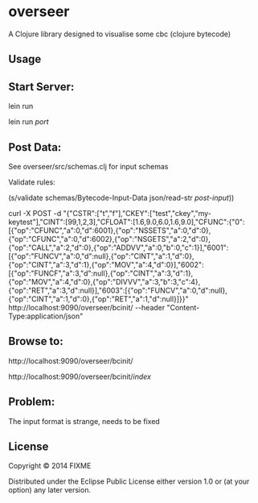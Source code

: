 # overseer

A Clojure library designed to visualise some cbc (clojure bytecode)

## Usage


Start Server:
----------------

lein run


lein run *port*



Post Data:
----------------


See overseer/src/schemas.clj for input schemas

Validate rules:

(s/validate schemas/Bytecode-Input-Data json/read-str *post-input*))

curl -X POST -d  "{\"CSTR\":[\"t\",\"f\"],\"CKEY\":[\"test\",\"ckey\",\"my-keytest\"],\"CINT\":[99,1,2,3],\"CFLOAT\":[1.6,9.0,6.0,1.6,9.0],\"CFUNC\":{\"0\":[{\"op\":\"CFUNC\",\"a\":0,\"d\":6001},{\"op\":\"NSSETS\",\"a\":0,\"d\":0},{\"op\":\"CFUNC\",\"a\":0,\"d\":6002},{\"op\":\"NSGETS\",\"a\":2,\"d\":0},{\"op\":\"CALL\",\"a\":2,\"d\":0},{\"op\":\"ADDVV\",\"a\":0,\"b\":0,\"c\":1}],\"6001\":[{\"op\":\"FUNCV\",\"a\":0,\"d\":null},{\"op\":\"CINT\",\"a\":1,\"d\":0},{\"op\":\"CINT\",\"a\":3,\"d\":1},{\"op\":\"MOV\",\"a\":4,\"d\":0}],\"6002\":[{\"op\":\"FUNCF\",\"a\":3,\"d\":null},{\"op\":\"CINT\",\"a\":3,\"d\":1},{\"op\":\"MOV\",\"a\":4,\"d\":0},{\"op\":\"DIVVV\",\"a\":3,\"b\":3,\"c\":4},{\"op\":\"RET\",\"a\":3,\"d\":null}],\"6003\":[{\"op\":\"FUNCV\",\"a\":0,\"d\":null},{\"op\":\"CINT\",\"a\":1,\"d\":0},{\"op\":\"RET\",\"a\":1,\"d\":null}]}}" http://localhost:9090/overseer/bcinit/  --header "Content-Type:application/json"

Browse to:
----------------

http://localhost:9090/overseer/bcinit/


http://localhost:9090/overseer/bcinit/*index*


Problem:
----------------

The input format is strange, needs to be fixed

## License

Copyright © 2014 FIXME

Distributed under the Eclipse Public License either version 1.0 or (at
your option) any later version.
